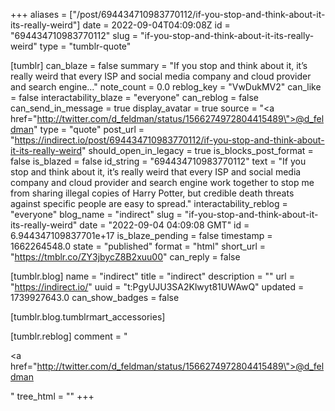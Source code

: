 +++
aliases = ["/post/694434710983770112/if-you-stop-and-think-about-it-its-really-weird"]
date = 2022-09-04T04:09:08Z
id = "694434710983770112"
slug = "if-you-stop-and-think-about-it-its-really-weird"
type = "tumblr-quote"

[tumblr]
can_blaze = false
summary = "If you stop and think about it, it’s really weird that every ISP and social media company and cloud provider and search engine..."
note_count = 0.0
reblog_key = "VwDukMV2"
can_like = false
interactability_blaze = "everyone"
can_reblog = false
can_send_in_message = true
display_avatar = true
source = "<a href=\"http://twitter.com/d_feldman/status/1566274972804415489\">@d_feldman</a>"
type = "quote"
post_url = "https://indirect.io/post/694434710983770112/if-you-stop-and-think-about-it-its-really-weird"
should_open_in_legacy = true
is_blocks_post_format = false
is_blazed = false
id_string = "694434710983770112"
text = "If you stop and think about it, it’s really weird that every ISP and social media company and cloud provider and search engine work together to stop me from sharing illegal copies of Harry Potter, but credible death threats against specific people are easy to spread."
interactability_reblog = "everyone"
blog_name = "indirect"
slug = "if-you-stop-and-think-about-it-its-really-weird"
date = "2022-09-04 04:09:08 GMT"
id = 6.944347109837701e+17
is_blaze_pending = false
timestamp = 1662264548.0
state = "published"
format = "html"
short_url = "https://tmblr.co/ZY3jbycZ8B2xuu00"
can_reply = false

[tumblr.blog]
name = "indirect"
title = "indirect"
description = ""
url = "https://indirect.io/"
uuid = "t:PgyUJU3SA2Klwyt81UWAwQ"
updated = 1739927643.0
can_show_badges = false

[tumblr.blog.tumblrmart_accessories]

[tumblr.reblog]
comment = "<p><a href=\"http://twitter.com/d_feldman/status/1566274972804415489\">@d_feldman</a></p>"
tree_html = ""
+++
